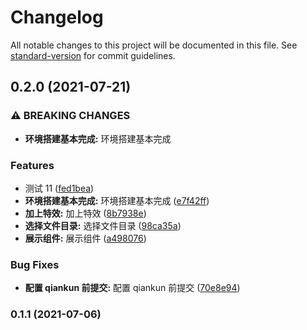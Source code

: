 # Changelog

All notable changes to this project will be documented in this file. See [standard-version](https://github.com/conventional-changelog/standard-version) for commit guidelines.

## 0.2.0 (2021-07-21)

### ⚠ BREAKING CHANGES

- **环境搭建基本完成:** 环境搭建基本完成

### Features

- 测试 11 ([fed1bea](https://github.com/crazyfdf/nocode/commit/fed1bea2568e75ac4b198bb9c519aac345414eb6))
- **环境搭建基本完成:** 环境搭建基本完成 ([e7f42ff](https://github.com/crazyfdf/nocode/commit/e7f42ff86b673d3fd5e329eb9a4a5174e05bcd88))
- **加上特效:** 加上特效 ([8b7938e](https://github.com/crazyfdf/nocode/commit/8b7938e332d5d76dab10fd6c3ffcc0bce0361b1d))
- **选择文件目录:** 选择文件目录 ([98ca35a](https://github.com/crazyfdf/nocode/commit/98ca35ac4299b105707224e2e0b8961a8271afb1))
- **展示组件:** 展示组件 ([a498076](https://github.com/crazyfdf/nocode/commit/a498076195479fa1da8aead192c82c1178940f46))

### Bug Fixes

- **配置 qiankun 前提交:** 配置 qiankun 前提交 ([70e8e94](https://github.com/crazyfdf/nocode/commit/70e8e9422b69efd574649f8c5cfa4a5acaa708bf))

### 0.1.1 (2021-07-06)

